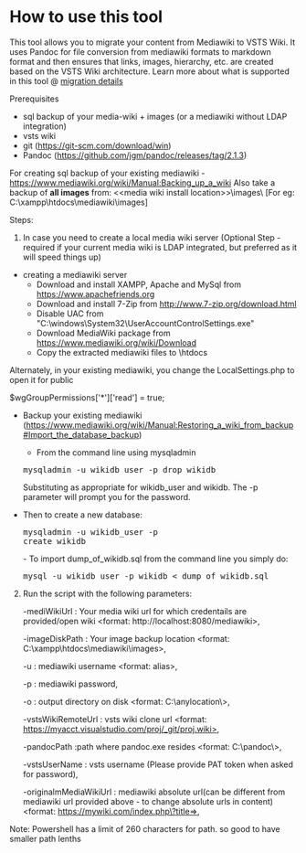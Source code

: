 # How to use this tool

This tool allows you to migrate your content from Mediawiki to VSTS Wiki. It uses Pandoc for file conversion from mediawiki formats to markdown format and then ensures that links, images, hierarchy, etc. are created based on the VSTS Wiki architecture. Learn more about what is supported in this tool @ [migration details](Migrationdetails.md)

Prerequisites
- sql backup of your media-wiki + images (or a mediawiki without LDAP integration)
- vsts wiki
- git (https://git-scm.com/download/win)
- Pandoc (https://github.com/jgm/pandoc/releases/tag/2.1.3)

For creating sql backup of your existing mediawiki - https://www.mediawiki.org/wiki/Manual:Backing_up_a_wiki
Also take a backup of **all images** from:
 \<\<media wiki install location\>\>\images\ [For eg: C:\xampp\htdocs\mediawiki\images]

Steps:
1) In case you need to create a local media wiki server (Optional Step - required if your current media wiki is LDAP integrated, but preferred as it will speed things up)
  - creating a mediawiki server
    - Download and install XAMPP, Apache and MySql from https://www.apachefriends.org
    - Download and install 7-Zip from http://www.7-zip.org/download.html
    -	Disable UAC from "C:\windows\System32\UserAccountControlSettings.exe"
    - Download MediaWiki package from https://www.mediawiki.org/wiki/Download
    - Copy the extracted mediawiki files to \htdocs
  
  Alternately, in your existing mediawiki, you change the LocalSettings.php to open it for public 
  
  $wgGroupPermissions['*']['read'] = true;
  
  - Backup your existing mediawiki (https://www.mediawiki.org/wiki/Manual:Restoring_a_wiki_from_backup#Import_the_database_backup)
    - From the command line using mysqladmin
    <pre>mysqladmin -u wikidb_user -p drop wikidb</pre>
    Substituting as appropriate for wikidb_user and wikidb. The -p parameter will prompt you for the password.

   - Then to create a new database:
    <pre>mysqladmin -u wikidb_user -p create wikidb</pre>
    - To import dump_of_wikidb.sql from the command line you simply do:
      <pre>mysql -u wikidb_user -p wikidb < dump_of_wikidb.sql</pre>
    

2) Run the script with the following parameters:
    
    -mediWikiUrl : Your media wiki url for which credentails are provided/open wiki <format: http://localhost:8080/mediawiki>, 
    
    -imageDiskPath : Your image backup location <format: C:\xampp\htdocs\mediawiki\images>, 
    
    -u : mediawiki username <format: alias>,
    
    -p : mediawiki password,
    
    -o : output directory on disk <format: C:\anylocation\\>,
    
    -vstsWikiRemoteUrl : vsts wiki clone url <format: https://myacct.visualstudio.com/proj/_git/proj.wiki>,
    
    -pandocPath :path where pandoc.exe resides <format: C:\pandoc\\>,
   
    -vstsUserName : vsts username (Please provide PAT token when asked for password),
    
    -originalmMediaWikiUrl : mediawiki absolute url(can be different from mediawiki url provided above - to change absolute urls in content) <format: https://mywiki.com/index.php\?title=>, 

Note: Powershell has a limit of 260 characters for path. so good to have smaller path lenths
  
